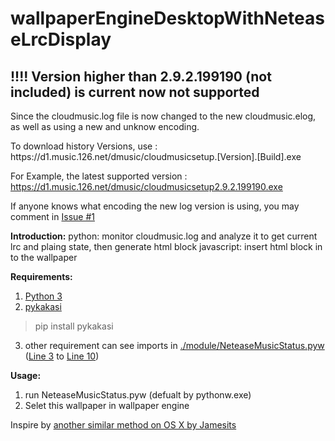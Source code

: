 # wallpaperEngineDesktopWithNeteaseLrcDisplay

## !!!! Version higher than 2.9.2.199190 (not included) is current now **not supported**

Since the cloudmusic.log file is now changed to the new cloudmusic.elog, as well as using a new and unknow encoding.

To download history Versions, use : https://<span>d1.music.126.net/dmusic/cloudmusicsetup.[Version].[Build].exe

For Example, the latest supported version : https://d1.music.126.net/dmusic/cloudmusicsetup2.9.2.199190.exe

If anyone knows what encoding the new log version is using, you may comment in [Issue #1](https://github.com/wayneferdon/WallpaperEngine.NeteaseMusicLyricDesktop/issues/1)


**Introduction:**
python: monitor cloudmusic.log and analyze it to get current lrc and plaing state, then generate html block
javascript: insert html block in to the wallpaper

**Requirements:** 
1. [Python 3](https://www.python.org/)
2. [pykakasi](https://github.com/miurahr/pykakasi)
  >pip install pykakasi
3. other requirement can see imports in [./module/NeteaseMusicStatus.pyw](https://github.com/wayneferdon/WallpaperEngine.NeteaseMusicLyricDesktop/blob/master/module/NeteaseMusicStatus.pyw)
  ([Line 3](https://github.com/wayneferdon/WallpaperEngine.NeteaseMusicLyricDesktop/blob/master/module/NeteaseMusicStatus.pyw#L3) to [Line 10](https://github.com/wayneferdon/WallpaperEngine.NeteaseMusicLyricDesktop/blob/master/module/NeteaseMusicStatus.pyw#L10))

**Usage:**
1. run NeteaseMusicStatus.pyw (defualt by pythonw.exe)
2. Selet this wallpaper in wallpaper engine

Inspire by [another similar method on OS X by Jamesits](https://github.com/Jamesits/Netease-music-status)
